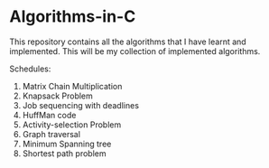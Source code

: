 # Algorithms-in-C
This repository contains all the algorithms that I have learnt and implemented.
This will be my collection of implemented algorithms.


Schedules:
1. Matrix Chain Multiplication
2. Knapsack Problem
3. Job sequencing with deadlines
4. HuffMan code
5. Activity-selection Problem
6. Graph traversal
7. Minimum Spanning tree
8. Shortest path problem
